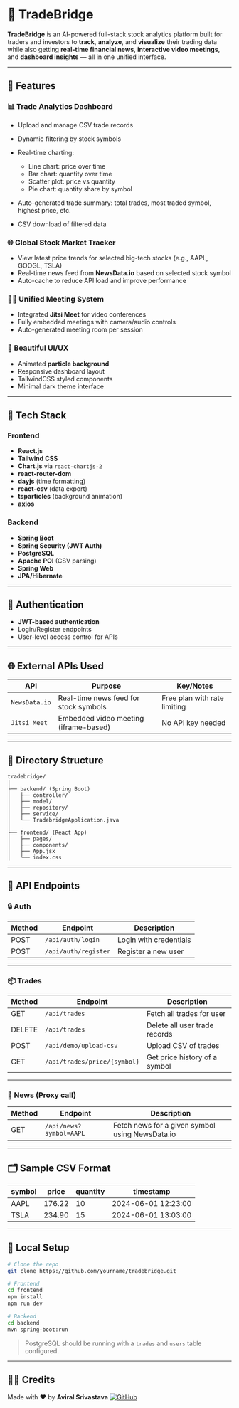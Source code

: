 # 🧠 TradeBridge

**TradeBridge** is an AI-powered full-stack stock analytics platform built for traders and investors to **track**, **analyze**, and **visualize** their trading data while also getting **real-time financial news**, **interactive video meetings**, and **dashboard insights** — all in one unified interface.

---

## 🚀 Features

### 📊 Trade Analytics Dashboard

* Upload and manage CSV trade records
* Dynamic filtering by stock symbols
* Real-time charting:

  * Line chart: price over time
  * Bar chart: quantity over time
  * Scatter plot: price vs quantity
  * Pie chart: quantity share by symbol
* Auto-generated trade summary: total trades, most traded symbol, highest price, etc.
* CSV download of filtered data

### 🌐 Global Stock Market Tracker

* View latest price trends for selected big-tech stocks (e.g., AAPL, GOOGL, TSLA)
* Real-time news feed from **NewsData.io** based on selected stock symbol
* Auto-cache to reduce API load and improve performance

### 🧑‍💼 Unified Meeting System

* Integrated **Jitsi Meet** for video conferences
* Fully embedded meetings with camera/audio controls
* Auto-generated meeting room per session

### 🎨 Beautiful UI/UX

* Animated **particle background**
* Responsive dashboard layout
* TailwindCSS styled components
* Minimal dark theme interface

---

## 🧰 Tech Stack

### Frontend

* **React.js**
* **Tailwind CSS**
* **Chart.js** via `react-chartjs-2`
* **react-router-dom**
* **dayjs** (time formatting)
* **react-csv** (data export)
* **tsparticles** (background animation)
* **axios**

### Backend

* **Spring Boot**
* **Spring Security (JWT Auth)**
* **PostgreSQL**
* **Apache POI** (CSV parsing)
* **Spring Web**
* **JPA/Hibernate**

---

## 🔐 Authentication

* **JWT-based authentication**
* Login/Register endpoints
* User-level access control for APIs

---

## 🌐 External APIs Used

| API           | Purpose                               | Key/Notes                    |
| ------------- | ------------------------------------- | ---------------------------- |
| `NewsData.io` | Real-time news feed for stock symbols | Free plan with rate limiting |
| `Jitsi Meet`  | Embedded video meeting (iframe-based) | No API key needed            |

---

## 📂 Directory Structure

```
tradebridge/
│
├── backend/ (Spring Boot)
│   ├── controller/
│   ├── model/
│   ├── repository/
│   ├── service/
│   └── TradebridgeApplication.java
│
├── frontend/ (React App)
│   ├── pages/
│   ├── components/
│   ├── App.jsx
│   └── index.css
```

---

## 🔁 API Endpoints

### 🔒 Auth

| Method | Endpoint             | Description            |
| ------ | -------------------- | ---------------------- |
| POST   | `/api/auth/login`    | Login with credentials |
| POST   | `/api/auth/register` | Register a new user    |

---

### 📦 Trades

| Method | Endpoint                     | Description                   |
| ------ | ---------------------------- | ----------------------------- |
| GET    | `/api/trades`                | Fetch all trades for user     |
| DELETE | `/api/trades`                | Delete all user trade records |
| POST   | `/api/demo/upload-csv`       | Upload CSV of trades          |
| GET    | `/api/trades/price/{symbol}` | Get price history of a symbol |

---

### 📰 News (Proxy call)

| Method | Endpoint                | Description                                     |
| ------ | ----------------------- | ----------------------------------------------- |
| GET    | `/api/news?symbol=AAPL` | Fetch news for a given symbol using NewsData.io |

---

## 🗂️ Sample CSV Format

| symbol | price  | quantity | timestamp           |
| ------ | ------ | -------- | ------------------- |
| AAPL   | 176.22 | 10       | 2024-06-01 12:23:00 |
| TSLA   | 234.90 | 15       | 2024-06-01 13:03:00 |

---

## 🧪 Local Setup

```bash
# Clone the repo
git clone https://github.com/yourname/tradebridge.git

# Frontend
cd frontend
npm install
npm run dev

# Backend
cd backend
mvn spring-boot:run
```

> PostgreSQL should be running with a `trades` and `users` table configured.

---

## 🧑‍🎓 Credits

Made with ❤️ by **Aviral Srivastava**
[![GitHub](https://img.shields.io/badge/GitHub-Aviral--Srivastava-blue?logo=github)](https://github.com/meaviral17)

